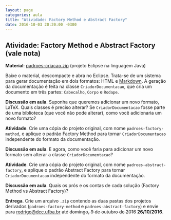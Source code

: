 ```yaml
---
layout: page
categories: aula
title: "Atividade: Factory Method e Abstract Factory"
date: 2016-10-03 20:20:00 -0300
---
```


## Atividade: Factory Method e Abstract Factory (vale nota)

**Material**: [padroes-criacao.zip]({{site.baseurl}}/files/padroes-criacao.zip) (projeto Eclipse na linguagem Java)

Baixe o material, descompacte e abra no Eclipse. Trata-se de um sistema para gerar documentação em dois formatos: HTML e [Markdown](http://commonmark.org/help/). A geração da documentação é feita na classe `CriadorDocumentacao`, que cria um documento em três partes: `Cabecalho`, `Corpo` e `Rodape`.

**Discussão em aula**. Suponha que queremos adicionar um novo formato, LaTeX. Quais classes é preciso alterar? Se `CriadorDocumentacao` fosse parte de uma biblioteca (que você não pode alterar), como você adicionaria um novo formato?

**Atividade**. Crie uma cópia do projeto original, com nome `padroes-factory-method`, e aplique o padrão Factory Method para tornar `CriadorDocumentacao` independente do formato da documentação.

**Discussão em aula**. E agora, como você faria para adicionar um novo formato sem alterar a classe `CriadorDocumentacao`?

**Atividade**. Crie uma cópia do projeto original, com nome `padroes-abstract-factory`, e aplique o padrão Abstract Factory para tornar `CriadorDocumentacao` independente do formato da documentação.

**Discussão em aula**. Quais os prós e os contas de cada solução (Factory Method vs Abstract Factory)?

**Entrega**. Crie um arquivo `.zip` contendo as duas pastas dos projetos derivados (`padroes-factory-method` e `padroes-abstract-factory`) e envie para <rodrigo@dcc.ufba.br> até ~~domingo, 9 de outubro de 2016~~ **26/10/2016**.


